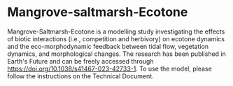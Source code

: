 # Mangrove-saltmarsh-Ecotone
Mangrove-Saltmarsh-Ecotone is a modelling study investigating the effects of biotic interactions (i.e., competition and herbivory) on ecotone dynamics and the eco-morphodynamic feedback between tidal flow, vegetation dynamics, and morphological changes. The research has been published in Earth's Future and can be freely accessed through https://doi.org/10.1038/s41467-023-42733-1. To use the model, please follow the instructions on the Technical Document.
